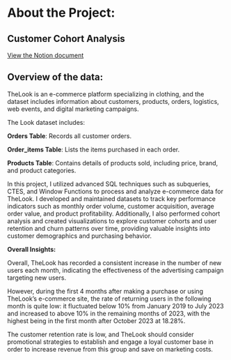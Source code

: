 # About the Project:  

## Customer Cohort Analysis  
[View the Notion document](https://harvest-barometer-41a.notion.site/Customer-Cohort-Analysis-1b287d1db49180a28a06fcc76102c9a2)

## Overview of the data: 

TheLook is an e-commerce platform specializing in clothing, and the dataset includes information about customers, products, orders, logistics, web events, and digital marketing campaigns.

The Look dataset includes:

**Orders Table**: Records all customer orders.

**Order_items Table**: Lists the items purchased in each order.

**Products Table**: Contains details of products sold, including price, brand, and product categories.

In this project, I utilized advanced SQL techniques such as subqueries, CTES, and Window Functions to process and analyze e-commerce data for TheLook. I developed and maintained datasets to track key performance indicators such as monthly order volume, customer acquisition, average order value, and product profitability. Additionally, I also performed cohort analysis and created visualizations to explore customer cohorts and user retention and churn patterns over time, providing valuable insights into customer demographics and purchasing behavior.

**Overall Insights:**

Overall, TheLook has recorded a consistent increase in the number of new users each month, indicating the effectiveness of the advertising campaign targeting new users.

However, during the first 4 months after making a purchase or using TheLook’s e-commerce
site, the rate of returning users in the following month is quite low: it fluctuated below 10% from
January 2019 to July 2023 and increased to above 10% in the remaining months of 2023, with
the highest being in the first month after October 2023 at 18.28%.

The customer retention rate is low, and TheLook should consider promotional strategies to
establish and engage a loyal customer base in order to increase revenue from this group and
save on marketing costs.

